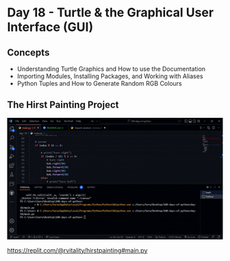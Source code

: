 # Day 18 - Turtle & the Graphical User Interface (GUI)

## Concepts

-   Understanding Turtle Graphics and How to use the Documentation
-   Importing Modules, Installing Packages, and Working with Aliases
-   Python Tuples and How to Generate Random RGB Colours

## The Hirst Painting Project

![day18](art.gif)

https://replit.com/@rvitality/hirstpainting#main.py
